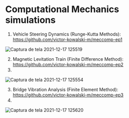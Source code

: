 # Computational Mechanics simulations

1. Vehicle Steering Dynamics (Runge-Kutta Methods): https://github.com/victor-kowalski-m/meccomp-ep1

![Captura de tela 2021-12-17 125519](https://user-images.githubusercontent.com/70666266/146541406-49025cc4-fd1b-49d6-bf8e-37e634e968c0.jpg)

2. Magnetic Levitation Train (Finite Difference Method): https://github.com/victor-kowalski-m/meccomp-ep2
3. 
![Captura de tela 2021-12-17 125554](https://user-images.githubusercontent.com/70666266/146541415-5599a78d-ecd6-4c2e-9f66-c424a74c1ac8.jpg)

3. Bridge Vibration Analysis (Finite Element Method): https://github.com/victor-kowalski-m/meccomp-ep3
4. 
![Captura de tela 2021-12-17 125620](https://user-images.githubusercontent.com/70666266/146541427-62eeb771-ef16-4658-805c-776cdf3a301f.jpg)
